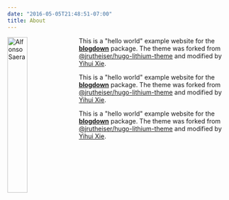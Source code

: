 ```yaml
---
date: "2016-05-05T21:48:51-07:00"
title: About
---
```

<img src="/images/2.png" alt="Alfonso Saera" style="float: left; margin-right: 10px;" width="30%">

This is a "hello world" example website for the [**blogdown**](https://github.com/rstudio/blogdown) package. The theme was forked from [@jrutheiser/hugo-lithium-theme](https://github.com/jrutheiser/hugo-lithium-theme) and modified by [Yihui Xie](https://github.com/yihui/hugo-lithium).

This is a "hello world" example website for the [**blogdown**](https://github.com/rstudio/blogdown) package. The theme was forked from [@jrutheiser/hugo-lithium-theme](https://github.com/jrutheiser/hugo-lithium-theme) and modified by [Yihui Xie](https://github.com/yihui/hugo-lithium).

This is a "hello world" example website for the [**blogdown**](https://github.com/rstudio/blogdown) package. The theme was forked from [@jrutheiser/hugo-lithium-theme](https://github.com/jrutheiser/hugo-lithium-theme) and modified by [Yihui Xie](https://github.com/yihui/hugo-lithium).

<script>
  document.addEventListener("DOMContentLoaded", function() {
    var commentsDiv = document.getElementById('comments');
    if (commentsDiv) {
      commentsDiv.style.display = 'none'; // Hides the div 
      // commentsDiv.remove(); // remove the div
    }
  });
</script>